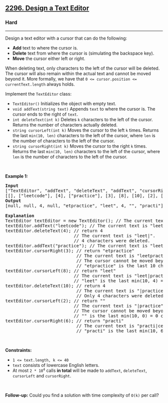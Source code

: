 <h2><a href="https://leetcode.com/problems/design-a-text-editor">2296. Design a Text Editor</a></h2><h3>Hard</h3><hr><p>Design a text editor with a cursor that can do the following:</p>

<ul>
	<li><strong>Add</strong> text to where the cursor is.</li>
	<li><strong>Delete</strong> text from where the cursor is (simulating the backspace key).</li>
	<li><strong>Move</strong> the cursor either left or right.</li>
</ul>

<p>When deleting text, only characters to the left of the cursor will be deleted. The cursor will also remain within the actual text and cannot be moved beyond it. More formally, we have that <code>0 &lt;= cursor.position &lt;= currentText.length</code> always holds.</p>

<p>Implement the <code>TextEditor</code> class:</p>

<ul>
	<li><code>TextEditor()</code> Initializes the object with empty text.</li>
	<li><code>void addText(string text)</code> Appends <code>text</code> to where the cursor is. The cursor ends to the right of <code>text</code>.</li>
	<li><code>int deleteText(int k)</code> Deletes <code>k</code> characters to the left of the cursor. Returns the number of characters actually deleted.</li>
	<li><code>string cursorLeft(int k)</code> Moves the cursor to the left <code>k</code> times. Returns the last <code>min(10, len)</code> characters to the left of the cursor, where <code>len</code> is the number of characters to the left of the cursor.</li>
	<li><code>string cursorRight(int k)</code> Moves the cursor to the right <code>k</code> times. Returns the last <code>min(10, len)</code> characters to the left of the cursor, where <code>len</code> is the number of characters to the left of the cursor.</li>
</ul>

<p>&nbsp;</p>
<p><strong class="example">Example 1:</strong></p>

<pre>
<strong>Input</strong>
[&quot;TextEditor&quot;, &quot;addText&quot;, &quot;deleteText&quot;, &quot;addText&quot;, &quot;cursorRight&quot;, &quot;cursorLeft&quot;, &quot;deleteText&quot;, &quot;cursorLeft&quot;, &quot;cursorRight&quot;]
[[], [&quot;leetcode&quot;], [4], [&quot;practice&quot;], [3], [8], [10], [2], [6]]
<strong>Output</strong>
[null, null, 4, null, &quot;etpractice&quot;, &quot;leet&quot;, 4, &quot;&quot;, &quot;practi&quot;]

<strong>Explanation</strong>
TextEditor textEditor = new TextEditor(); // The current text is &quot;|&quot;. (The &#39;|&#39; character represents the cursor)
textEditor.addText(&quot;leetcode&quot;); // The current text is &quot;leetcode|&quot;.
textEditor.deleteText(4); // return 4
                          // The current text is &quot;leet|&quot;. 
                          // 4 characters were deleted.
textEditor.addText(&quot;practice&quot;); // The current text is &quot;leetpractice|&quot;. 
textEditor.cursorRight(3); // return &quot;etpractice&quot;
                           // The current text is &quot;leetpractice|&quot;. 
                           // The cursor cannot be moved beyond the actual text and thus did not move.
                           // &quot;etpractice&quot; is the last 10 characters to the left of the cursor.
textEditor.cursorLeft(8); // return &quot;leet&quot;
                          // The current text is &quot;leet|practice&quot;.
                          // &quot;leet&quot; is the last min(10, 4) = 4 characters to the left of the cursor.
textEditor.deleteText(10); // return 4
                           // The current text is &quot;|practice&quot;.
                           // Only 4 characters were deleted.
textEditor.cursorLeft(2); // return &quot;&quot;
                          // The current text is &quot;|practice&quot;.
                          // The cursor cannot be moved beyond the actual text and thus did not move. 
                          // &quot;&quot; is the last min(10, 0) = 0 characters to the left of the cursor.
textEditor.cursorRight(6); // return &quot;practi&quot;
                           // The current text is &quot;practi|ce&quot;.
                           // &quot;practi&quot; is the last min(10, 6) = 6 characters to the left of the cursor.
</pre>

<p>&nbsp;</p>
<p><strong>Constraints:</strong></p>

<ul>
	<li><code>1 &lt;= text.length, k &lt;= 40</code></li>
	<li><code>text</code> consists of lowercase English letters.</li>
	<li>At most <code>2 * 10<sup>4</sup></code> calls <strong>in total</strong> will be made to <code>addText</code>, <code>deleteText</code>, <code>cursorLeft</code> and <code>cursorRight</code>.</li>
</ul>

<p>&nbsp;</p>
<p><strong>Follow-up:</strong> Could you find a solution with time complexity of <code>O(k)</code> per call?</p>
